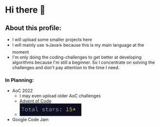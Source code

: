 # Hi there 👋

## About this profile: 
- I will upload some smaller projects here
- I will mainly use ☕Java☕ because this is my main language at the moment
- I'm only doing the coding-challenges to get better at developing algorithms because I'm still a beginner. 
  So I concentrate on solving the challenges and don't pay attention to the time I need.

### In Planning: 
* AoC 2022 
  * I may even upload older AoC challenges
  * [Advent of Code](https://adventofcode.com/)
  * ![aocStars](https://github.com/LinusRichter/LinusRichter/blob/main/AoCStars15.PNG)
* Google Code Jam

